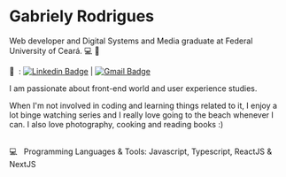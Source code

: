 # Gabriely Rodrigues

Web developer and Digital Systems and Media graduate at Federal University of Ceará. :computer: :book: </br>

 :email: &nbsp;: [![Linkedin Badge](https://img.shields.io/badge/-GabrielyRodrigues-blue?style=flat-square&logo=Linkedin&logoColor=white&link=https://www.linkedin.com/in/gabrielyrodrigues/)](https://www.linkedin.com/in/gabrielyrodrigues/) | [![Gmail Badge](https://img.shields.io/badge/-gabrielylima.dev@gmail.com-c14438?style=flat-square&logo=Gmail&logoColor=white&link=mailto:gabrielylima.dev@gmail.com)](mailto:gabrielylima.dev@gmail.com) <br/>

I am passionate about front-end world and user experience studies. </br>

When I'm not involved in coding and learning things related to it, I enjoy a lot binge watching series and I really love going to the beach whenever I can. I also love photography, cooking and reading books :) </br>

 <br/> :computer: &nbsp; Programming Languages & Tools: Javascript, Typescript, ReactJS & NextJS
